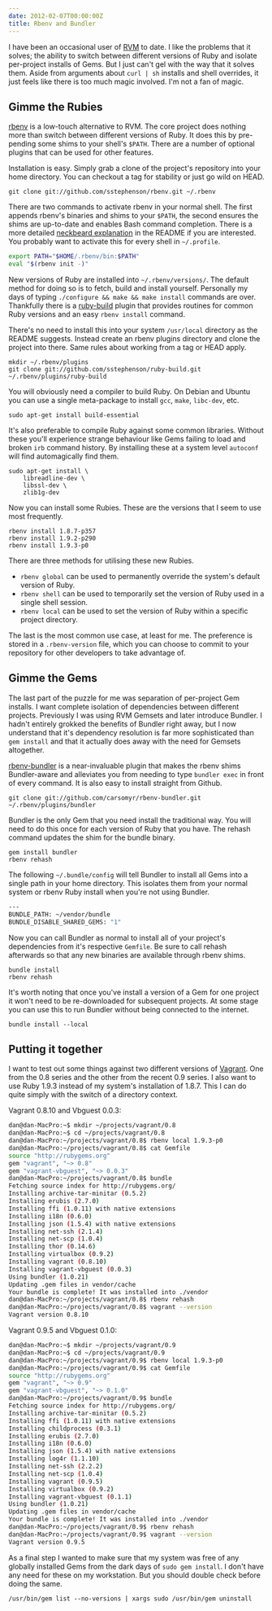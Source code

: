 ```yaml
---
date: 2012-02-07T00:00:00Z
title: Rbenv and Bundler
---
```


I have been an occasional user of [RVM](http://beginrescueend.com/) to date. I like the problems that it solves; the ability to switch between different versions of Ruby and isolate per-project installs of Gems. But I just can't gel with the way that it solves them. Aside from arguments about `curl | sh` installs and shell overrides, it just feels like there is too much magic involved. I'm not a fan of magic.

## Gimme the Rubies

[rbenv](https://github.com/sstephenson/rbenv) is a low-touch alternative to RVM. The core project does nothing more than switch between different versions of Ruby. It does this by pre-pending some shims to your shell's `$PATH`. There are a number of optional plugins that can be used for other features.

Installation is easy. Simply grab a clone of the project's repository into your home directory. You can checkout a tag for stability or just go wild on HEAD.

    git clone git://github.com/sstephenson/rbenv.git ~/.rbenv

There are two commands to activate rbenv in your normal shell. The first appends rbenv's binaries and shims to your `$PATH`, the second ensures the shims are up-to-date and enables Bash command completion. There is a more detailed [neckbeard explanation](https://github.com/sstephenson/rbenv#section_2.3) in the README if you are interested. You probably want to activate this for every shell in `~/.profile`.

```sh
export PATH="$HOME/.rbenv/bin:$PATH"
eval "$(rbenv init -)"
```

New versions of Ruby are installed into `~/.rbenv/versions/`. The default method for doing so is to fetch, build and install yourself. Personally my days of typing `./configure && make && make install` commands are over. Thankfully there is a [ruby-build](https://github.com/sstephenson/ruby-build) plugin that provides routines for common Ruby versions and an easy `rbenv install` command.

There's no need to install this into your system `/usr/local` directory as the README suggests. Instead create an rbenv plugins directory and clone the project into there. Same rules about working from a tag or HEAD apply.

    mkdir ~/.rbenv/plugins
    git clone git://github.com/sstephenson/ruby-build.git ~/.rbenv/plugins/ruby-build

You will obviously need a compiler to build Ruby. On Debian and Ubuntu you can use a single meta-package to install `gcc`, `make`, `libc-dev`, etc.

    sudo apt-get install build-essential

It's also preferable to compile Ruby against some common libraries. Without these you'll experience strange behaviour like Gems failing to load and broken `irb` command history. By installing these at a system level `autoconf` will find automagically find them.

    sudo apt-get install \
        libreadline-dev \
        libssl-dev \
        zlib1g-dev

Now you can install some Rubies. These are the versions that I seem to use most frequently.

    rbenv install 1.8.7-p357
    rbenv install 1.9.2-p290
    rbenv install 1.9.3-p0

There are three methods for utilising these new Rubies.

 * `rbenv global` can be used to permanently override the system's default version of Ruby.
 * `rbenv shell` can be used to temporarily set the version of Ruby used in a single shell session.
 * `rbenv local` can be used to set the version of Ruby within a specific project directory.

The last is the most common use case, at least for me. The preference is stored in a `.rbenv-version` file, which you can choose to commit to your repository for other developers to take advantage of.

## Gimme the Gems

The last part of the puzzle for me was separation of per-project Gem installs. I want complete isolation of dependencies between different projects. Previously I was using RVM Gemsets and later introduce Bundler. I hadn't entirely grokked the benefits of Bundler right away, but I now understand that it's dependency resolution is far more sophisticated than `gem install` and that it actually does away with the need for Gemsets altogether.

[rbenv-bundler](https://github.com/carsomyr/rbenv-bundler) is a near-invaluable plugin that makes the rbenv shims Bundler-aware and alleviates you from needing to type `bundler exec` in front of every command. It is also easy to install straight from Github.

    git clone git://github.com/carsomyr/rbenv-bundler.git ~/.rbenv/plugins/bundler

Bundler is the only Gem that you need install the traditional way. You will need to do this once for each version of Ruby that you have. The rehash command updates the shim for the bundle binary.

    gem install bundler
    rbenv rehash

The following `~/.bundle/config` will tell Bundler to install all Gems into a
single path in your home directory. This isolates them from your normal system
or rbenv Ruby install when you're not using Bundler.

```sh
---
BUNDLE_PATH: ~/vendor/bundle
BUNDLE_DISABLE_SHARED_GEMS: "1"
```

Now you can call Bundler as normal to install all of your project's dependencies from it's respective `Gemfile`. Be sure to call rehash afterwards so that any new binaries are available through rbenv shims.

    bundle install
    rbenv rehash

It's worth noting that once you've install a version of a Gem for one
project it won't need to be re-downloaded for subsequent projects. At some
stage you can use this to run Bundler without being connected to the
internet.

    bundle install --local

## Putting it together

I want to test out some things against two different versions of [Vagrant](http://vagrantup.com). One from the 0.8 series and the other from the recent 0.9 series. I also want to use Ruby 1.9.3 instead of my system's installation of 1.8.7. This I can do quite simply with the switch of a directory context.

Vagrant 0.8.10 and Vbguest 0.0.3:
```sh
dan@dan-MacPro:~$ mkdir ~/projects/vagrant/0.8
dan@dan-MacPro:~$ cd ~/projects/vagrant/0.8
dan@dan-MacPro:~/projects/vagrant/0.8$ rbenv local 1.9.3-p0
dan@dan-MacPro:~/projects/vagrant/0.8$ cat Gemfile
source "http://rubygems.org"
gem "vagrant", "~> 0.8"
gem "vagrant-vbguest", "~> 0.0.3"
dan@dan-MacPro:~/projects/vagrant/0.8$ bundle
Fetching source index for http://rubygems.org/
Installing archive-tar-minitar (0.5.2) 
Installing erubis (2.7.0) 
Installing ffi (1.0.11) with native extensions 
Installing i18n (0.6.0) 
Installing json (1.5.4) with native extensions 
Installing net-ssh (2.1.4) 
Installing net-scp (1.0.4) 
Installing thor (0.14.6) 
Installing virtualbox (0.9.2) 
Installing vagrant (0.8.10) 
Installing vagrant-vbguest (0.0.3) 
Using bundler (1.0.21) 
Updating .gem files in vendor/cache
Your bundle is complete! It was installed into ./vendor
dan@dan-MacPro:~/projects/vagrant/0.8$ rbenv rehash
dan@dan-MacPro:~/projects/vagrant/0.8$ vagrant --version
Vagrant version 0.8.10
```

Vagrant 0.9.5 and Vbguest 0.1.0:
```sh
dan@dan-MacPro:~$ mkdir ~/projects/vagrant/0.9
dan@dan-MacPro:~$ cd ~/projects/vagrant/0.9
dan@dan-MacPro:~/projects/vagrant/0.9$ rbenv local 1.9.3-p0
dan@dan-MacPro:~/projects/vagrant/0.9$ cat Gemfile 
source "http://rubygems.org"
gem "vagrant", "~> 0.9"
gem "vagrant-vbguest", "~> 0.1.0"
dan@dan-MacPro:~/projects/vagrant/0.9$ bundle
Fetching source index for http://rubygems.org/
Installing archive-tar-minitar (0.5.2) 
Installing ffi (1.0.11) with native extensions 
Installing childprocess (0.3.1) 
Installing erubis (2.7.0) 
Installing i18n (0.6.0) 
Installing json (1.5.4) with native extensions 
Installing log4r (1.1.10) 
Installing net-ssh (2.2.2) 
Installing net-scp (1.0.4) 
Installing vagrant (0.9.5) 
Installing virtualbox (0.9.2) 
Installing vagrant-vbguest (0.1.1) 
Using bundler (1.0.21) 
Updating .gem files in vendor/cache
Your bundle is complete! It was installed into ./vendor
dan@dan-MacPro:~/projects/vagrant/0.9$ rbenv rehash
dan@dan-MacPro:~/projects/vagrant/0.9$ vagrant --version
Vagrant version 0.9.5
```

As a final step I wanted to make sure that my system was free of any globally installed Gems from the dark days of `sudo gem install`. I don't have any need for these on my workstation. But you should double check before doing the same.

    /usr/bin/gem list --no-versions | xargs sudo /usr/bin/gem uninstall
